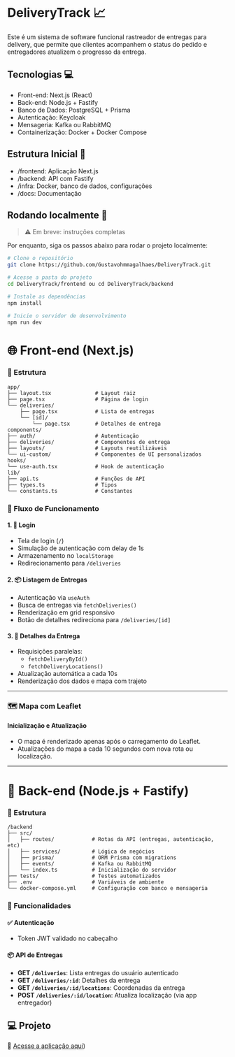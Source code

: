 # DeliveryTrack 📈
Este é um sistema de software funcional rastreador de entregas para delivery, que permite que clientes acompanhem o status do pedido e entregadores atualizem o progresso da entrega.

## Tecnologias 💻
- Front-end: Next.js (React)
- Back-end: Node.js + Fastify
- Banco de Dados: PostgreSQL + Prisma
- Autenticação: Keycloak
- Mensageria: Kafka ou RabbitMQ
- Containerização: Docker + Docker Compose

## Estrutura Inicial 📜
- /frontend: Aplicação Next.js
- /backend: API com Fastify
- /infra: Docker, banco de dados, configurações
- /docs: Documentação

## Rodando localmente 📌
> ⚠️ Em breve: instruções completas

Por enquanto, siga os passos abaixo para rodar o projeto localmente:

```bash
# Clone o repositório
git clone https://github.com/Gustavohmmagalhaes/DeliveryTrack.git

# Acesse a pasta do projeto
cd DeliveryTrack/frontend ou cd DeliveryTrack/backend

# Instale as dependências
npm install

# Inicie o servidor de desenvolvimento
npm run dev
```

# 🌐 Front-end (Next.js)

### 📁 Estrutura

```
app/
├── layout.tsx              # Layout raiz
├── page.tsx                # Página de login
└── deliveries/
    ├── page.tsx            # Lista de entregas
    └── [id]/
        └── page.tsx        # Detalhes de entrega
components/
├── auth/                   # Autenticação
├── deliveries/             # Componentes de entrega
├── layouts/                # Layouts reutilizáveis
└── ui-custom/              # Componentes de UI personalizados
hooks/
└── use-auth.tsx            # Hook de autenticação
lib/
├── api.ts                  # Funções de API
├── types.ts                # Tipos
└── constants.ts            # Constantes
```

### 🔄 Fluxo de Funcionamento

#### 1. 🔐 Login

- Tela de login (`/`)
- Simulação de autenticação com delay de 1s
- Armazenamento no `localStorage`
- Redirecionamento para `/deliveries`

#### 2. 📦 Listagem de Entregas

- Autenticação via `useAuth`
- Busca de entregas via `fetchDeliveries()`
- Renderização em grid responsivo
- Botão de detalhes redireciona para `/deliveries/[id]`

#### 3. 📍 Detalhes da Entrega

- Requisições paralelas:
  - `fetchDeliveryById()`
  - `fetchDeliveryLocations()`
- Atualização automática a cada 10s
- Renderização dos dados e mapa com trajeto

---

### 🗺️ Mapa com Leaflet

#### Inicialização e Atualização

- O mapa é renderizado apenas após o carregamento do Leaflet.
- Atualizações do mapa a cada 10 segundos com nova rota ou localização.

---

# 🚀 Back-end (Node.js + Fastify)

### 📁 Estrutura

```
/backend
├── src/
│   ├── routes/            # Rotas da API (entregas, autenticação, etc)
│   ├── services/          # Lógica de negócios
│   ├── prisma/            # ORM Prisma com migrations
│   ├── events/            # Kafka ou RabbitMQ
│   └── index.ts           # Inicialização do servidor
├── tests/                 # Testes automatizados
├── .env                   # Variáveis de ambiente
└── docker-compose.yml     # Configuração com banco e mensageria
```

### 🔧 Funcionalidades

#### ✅ Autenticação

- Token JWT validado no cabeçalho

#### 📦 API de Entregas

- **GET `/deliveries`**: Lista entregas do usuário autenticado
- **GET `/deliveries/:id`**: Detalhes da entrega
- **GET `/deliveries/:id/locations`**: Coordenadas da entrega
- **POST `/deliveries/:id/location`**: Atualiza localização (via app entregador)

## 💻 Projeto

🔗 [Acesse a aplicação aqui](http://deliverytrack.vercel.app))
